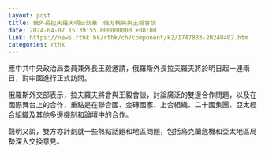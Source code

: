 ```yaml
---
layout: post
title: 俄外長拉夫羅夫明日訪華　俄方稱將與王毅會談
date: 2024-04-07 15:39:55.000000000 +08:00
link: https://news.rthk.hk/rthk/ch/component/k2/1747833-20240407.htm
categories: rthk
---
```


應中共中央政治局委員兼外長王毅邀請，俄羅斯外長拉夫羅夫將於明日起一連兩日，對中國進行正式訪問。

俄羅斯外交部表示，拉夫羅夫將會與王毅會談，討論廣泛的雙邊合作問題，以及在國際舞台上的合作，重點是在聯合國、金磚國家、上合組織、二十國集團、亞太經合組織及其他多邊機制和論壇中的合作。

聲明又說，雙方亦計劃就一些熱點話題和地區問題，包括烏克蘭危機和亞太地區局勢深入交換意見。
